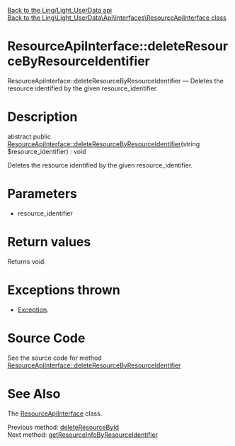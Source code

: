 [Back to the Ling/Light_UserData api](https://github.com/lingtalfi/Light_UserData/blob/master/doc/api/Ling/Light_UserData.md)<br>
[Back to the Ling\Light_UserData\Api\Interfaces\ResourceApiInterface class](https://github.com/lingtalfi/Light_UserData/blob/master/doc/api/Ling/Light_UserData/Api/Interfaces/ResourceApiInterface.md)


ResourceApiInterface::deleteResourceByResourceIdentifier
================



ResourceApiInterface::deleteResourceByResourceIdentifier — Deletes the resource identified by the given resource_identifier.




Description
================


abstract public [ResourceApiInterface::deleteResourceByResourceIdentifier](https://github.com/lingtalfi/Light_UserData/blob/master/doc/api/Ling/Light_UserData/Api/Interfaces/ResourceApiInterface/deleteResourceByResourceIdentifier.md)(string $resource_identifier) : void




Deletes the resource identified by the given resource_identifier.




Parameters
================


- resource_identifier

    


Return values
================

Returns void.


Exceptions thrown
================

- [Exception](http://php.net/manual/en/class.exception.php).&nbsp;







Source Code
===========
See the source code for method [ResourceApiInterface::deleteResourceByResourceIdentifier](https://github.com/lingtalfi/Light_UserData/blob/master/Api/Interfaces/ResourceApiInterface.php#L169-L169)


See Also
================

The [ResourceApiInterface](https://github.com/lingtalfi/Light_UserData/blob/master/doc/api/Ling/Light_UserData/Api/Interfaces/ResourceApiInterface.md) class.

Previous method: [deleteResourceById](https://github.com/lingtalfi/Light_UserData/blob/master/doc/api/Ling/Light_UserData/Api/Interfaces/ResourceApiInterface/deleteResourceById.md)<br>Next method: [getResourceInfoByResourceIdentifier](https://github.com/lingtalfi/Light_UserData/blob/master/doc/api/Ling/Light_UserData/Api/Interfaces/ResourceApiInterface/getResourceInfoByResourceIdentifier.md)<br>

